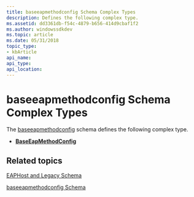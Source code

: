 ```yaml
---
title: baseeapmethodconfig Schema Complex Types
description: Defines the following complex type.
ms.assetid: dd3361db-f54c-4879-b656-414d9cbaf1f2
ms.author: windowssdkdev
ms.topic: article
ms.date: 05/31/2018
topic_type: 
- kbArticle
api_name: 
api_type: 
api_location: 
---
```


# baseeapmethodconfig Schema Complex Types

The [baseeapmethodconfig](baseeapmethodconfigschema-schema.md) schema defines the following complex type.

-   [**BaseEapMethodConfig**](baseeapmethodconfigschema-baseeapmethodconfig-complextype.md)

## Related topics

<dl> <dt>

[EAPHost and Legacy Schema](eaphost-schemas.md)
</dt> <dt>

[baseeapmethodconfig Schema](baseeapmethodconfigschema-schema.md)
</dt> </dl>

 

 




